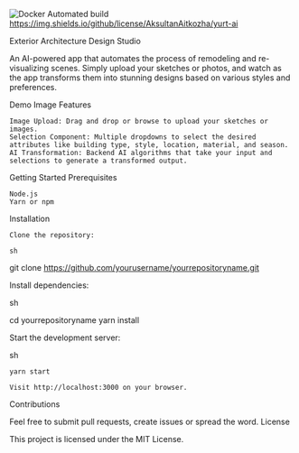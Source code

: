![Docker Automated build](https://img.shields.io/docker/automated/:AksultanAitkozha/:yurt-ai)
https://img.shields.io/github/license/AksultanAitkozha/yurt-ai


Exterior Architecture Design Studio

An AI-powered app that automates the process of remodeling and re-visualizing scenes. Simply upload your sketches or photos, and watch as the app transforms them into stunning designs based on various styles and preferences.

Demo Image
Features

    Image Upload: Drag and drop or browse to upload your sketches or images.
    Selection Component: Multiple dropdowns to select the desired attributes like building type, style, location, material, and season.
    AI Transformation: Backend AI algorithms that take your input and selections to generate a transformed output.

Getting Started
Prerequisites

    Node.js
    Yarn or npm

Installation

    Clone the repository:

    sh

git clone https://github.com/yourusername/yourrepositoryname.git

Install dependencies:

sh

cd yourrepositoryname
yarn install

Start the development server:

sh

    yarn start

    Visit http://localhost:3000 on your browser.

Contributions

Feel free to submit pull requests, create issues or spread the word.
License

This project is licensed under the MIT License.

